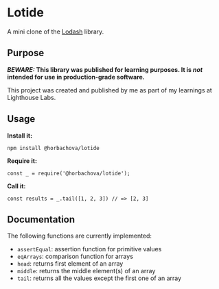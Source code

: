 # Lotide

A mini clone of the [Lodash](https://lodash.com) library.

## Purpose

**_BEWARE:_ This library was published for learning purposes. It is _not_ intended for use in production-grade software.**

This project was created and published by me as part of my learnings at Lighthouse Labs. 

## Usage

**Install it:**

`npm install @horbachova/lotide`

**Require it:**

`const _ = require('@horbachova/lotide');`

**Call it:**

`const results = _.tail([1, 2, 3]) // => [2, 3]`

## Documentation

The following functions are currently implemented:


* `assertEqual`: assertion function for primitive values
* `eqArrays`: comparison function for arrays
* `head`: returns first element of an array
* `middle`: returns the middle element(s) of an array
* `tail`: returns all the values except the first one of an array
